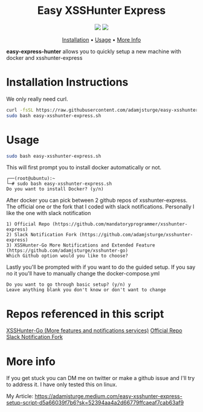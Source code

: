 <h1 align="center">
  Easy XSSHunter Express
  <br>
</h1>



<p align="center">
  <a href="https://opensource.org/licenses/MIT"><img src="https://img.shields.io/badge/License-MIT-green.svg"></a>
  <a href="https://twitter.com/adamjsturge"><img src="https://img.shields.io/twitter/follow/adamjsturge.svg?logo=twitter"></a>
</p>

<p align="center">
  <a href="#installation-instructions">Installation</a> •
  <a href="#usage">Usage</a> •
  <a href="#more-info">More Info</a>
</p>


**easy-express-hunter** allows you to quickly setup a new machine with docker and xsshunter-express

# Installation Instructions

We only really need curl.

```bash
curl -fsSL https://raw.githubusercontent.com/adamjsturge/easy-xsshunter-express/master/easy-xsshunter-express.sh -o easy-xsshunter-express.sh
sudo bash easy-xsshunter-express.sh
```

# Usage

```sh
sudo bash easy-xsshunter-express.sh
```

This will first prompt you to install docker automatically or not.


```console
┌──(root@ubuntu):~
└─# sudo bash easy-xsshunter-express.sh
Do you want to install Docker? (y/n)
```

After docker you can pick between 2 github repos of xsshunter-express. The official one or the fork that I coded with slack notifications. Personally I like the one with slack notification

```console
1) Official Repo (https://github.com/mandatoryprogrammer/xsshunter-express)
2) Slack Notification Fork (https://github.com/adamjsturge/xsshunter-express)
3) XSSHunter-Go More Notifications and Extended Feature (https://github.com/adamjsturge/xsshunter-go)
Which Github option would you like to choose?
```

Lastly you'll be prompted with if you want to do the guided setup. If you say no it you'll have to manually change the docker-compose.yml

```console
Do you want to go through basic setup? (y/n) y
Leave anything blank you don't know or don't want to change
```

# Repos referenced in this script
<a href="https://github.com/adamjsturge/xsshunter-go">XSSHunter-Go (More features and notifications services)</a>
<a href="https://github.com/mandatoryprogrammer/xsshunter-express">Official Repo</a>
<a href="https://github.com/adamjsturge/xsshunter-express">Slack Notification Fork</a>

# More info
If you get stuck you can DM me on twitter or make a github issue and I'll try to address it. 
I have only tested this on linux.

My Article: https://adamjsturge.medium.com/easy-xsshunter-express-setup-script-d5a66039f7b6?sk=52394aa4a2d66779ffcaeaf7cab63af9
